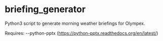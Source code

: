 # briefing_generator

Python3 script to generate morning weather briefings for Olympex.

Requires:
  --python-pptx (https://python-pptx.readthedocs.org/en/latest/)
  
